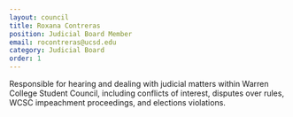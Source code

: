 ```yaml
---
layout: council
title: Roxana Contreras
position: Judicial Board Member
email: rocontreras@ucsd.edu
category: Judicial Board
order: 1
---
```

Responsible for hearing and dealing with judicial matters within Warren College Student Council, including conflicts of interest, disputes over rules, WCSC impeachment proceedings, and elections violations.
